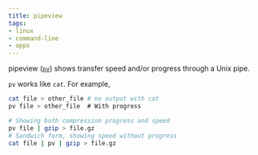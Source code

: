 ```yaml
---
title: pipeview
tags:
- linux
- command-line
- apps
---
```


pipeview ([`pv`](https://linux.die.net/man/1/pv)) shows transfer speed and/or progress through a Unix pipe.

`pv` works like `cat`. For example,

```sh
cat file > other_file # no output with cat
pv file > other_file  # With progress
```

```sh
# Showing both compression progress and speed
pv file | gzip > file.gz
# Sandwich form, showing speed without progress
cat file | pv | gzip > file.gz
```
